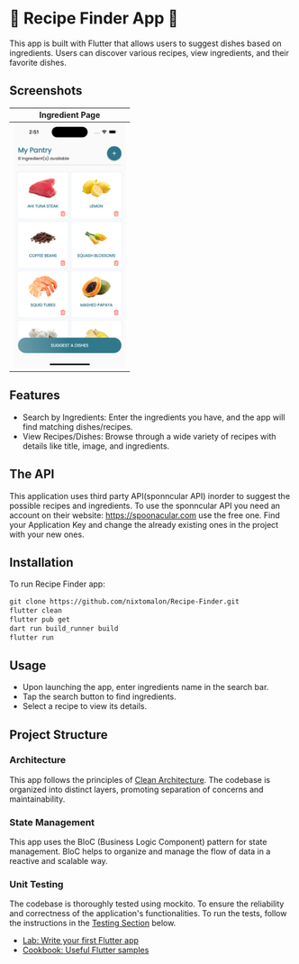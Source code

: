 # 🍜 Recipe Finder App 🍜
This app is built with Flutter that allows users to suggest dishes based on ingredients. Users can discover various recipes, view ingredients, and their favorite dishes.

## Screenshots
|                                              Ingredient Page                                               |
| :--------------------------------------------------------------------------------------------------------: |
| <img src="https://github.com/nixtomalon/Recipe-Finder/blob/master/assets/screenshots/1.png" width="200" /> |

## Features
- Search by Ingredients: Enter the ingredients you have, and the app will find matching dishes/recipes.
- View Recipes/Dishes: Browse through a wide variety of recipes with details like title, image, and ingredients.

## The API

This application uses third party API(sponncular API) inorder to suggest the possible recipes and ingredients. To use the sponncular API you need an account on their website: https://spoonacular.com use the free one. Find your Application Key and change the already existing ones in the project with your new ones.

## Installation
To run Recipe Finder app:
```shell
git clone https://github.com/nixtomalon/Recipe-Finder.git
flutter clean
flutter pub get
dart run build_runner build
flutter run
```

## Usage
- Upon launching the app, enter ingredients name in the search bar.<br>
- Tap the search button to find ingredients.
- Select a recipe to view its details.

## Project Structure

### Architecture

This app follows the principles of [Clean Architecture]([link_to_clean_architecture_docs](https://github.com/mahdinazmi/Flutter-News-App-Clean-Architecture/tree/main)). The codebase is organized into distinct layers, promoting separation of concerns and maintainability.

### State Management

This app uses the BloC (Business Logic Component) pattern for state management. BloC helps to organize and manage the flow of data in a reactive and scalable way.

### Unit Testing

The codebase is thoroughly tested using mockito. To ensure the reliability and correctness of the application's functionalities. To run the tests, follow the instructions in the [Testing Section](https://docs.flutter.dev/cookbook/testing/unit/mocking) below.


- [Lab: Write your first Flutter app](https://flutter.dev/docs/get-started/codelab)
- [Cookbook: Useful Flutter samples](https://flutter.dev/docs/cookbook)
